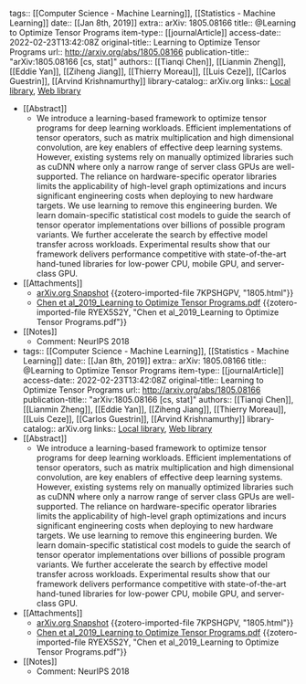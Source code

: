 tags:: [[Computer Science - Machine Learning]], [[Statistics - Machine Learning]]
date:: [[Jan 8th, 2019]]
extra:: arXiv: 1805.08166
title:: @Learning to Optimize Tensor Programs
item-type:: [[journalArticle]]
access-date:: 2022-02-23T13:42:08Z
original-title:: Learning to Optimize Tensor Programs
url:: http://arxiv.org/abs/1805.08166
publication-title:: "arXiv:1805.08166 [cs, stat]"
authors:: [[Tianqi Chen]], [[Lianmin Zheng]], [[Eddie Yan]], [[Ziheng Jiang]], [[Thierry Moreau]], [[Luis Ceze]], [[Carlos Guestrin]], [[Arvind Krishnamurthy]]
library-catalog:: arXiv.org
links:: [Local library](zotero://select/library/items/XU5C8QRT), [Web library](https://www.zotero.org/users/9063164/items/XU5C8QRT)

- [[Abstract]]
	- We introduce a learning-based framework to optimize tensor programs for deep learning workloads. Efficient implementations of tensor operators, such as matrix multiplication and high dimensional convolution, are key enablers of effective deep learning systems. However, existing systems rely on manually optimized libraries such as cuDNN where only a narrow range of server class GPUs are well-supported. The reliance on hardware-specific operator libraries limits the applicability of high-level graph optimizations and incurs significant engineering costs when deploying to new hardware targets. We use learning to remove this engineering burden. We learn domain-specific statistical cost models to guide the search of tensor operator implementations over billions of possible program variants. We further accelerate the search by effective model transfer across workloads. Experimental results show that our framework delivers performance competitive with state-of-the-art hand-tuned libraries for low-power CPU, mobile GPU, and server-class GPU.
- [[Attachments]]
	- [arXiv.org Snapshot](https://arxiv.org/abs/1805.08166) {{zotero-imported-file 7KPSHGPV, "1805.html"}}
	- [Chen et al_2019_Learning to Optimize Tensor Programs.pdf](https://arxiv.org/pdf/1805.08166.pdf) {{zotero-imported-file RYEX5S2Y, "Chen et al_2019_Learning to Optimize Tensor Programs.pdf"}}
- [[Notes]]
	- Comment: NeurIPS 2018
- tags:: [[Computer Science - Machine Learning]], [[Statistics - Machine Learning]]
  date:: [[Jan 8th, 2019]]
  extra:: arXiv: 1805.08166
  title:: @Learning to Optimize Tensor Programs
  item-type:: [[journalArticle]]
  access-date:: 2022-02-23T13:42:08Z
  original-title:: Learning to Optimize Tensor Programs
  url:: http://arxiv.org/abs/1805.08166
  publication-title:: "arXiv:1805.08166 [cs, stat]"
  authors:: [[Tianqi Chen]], [[Lianmin Zheng]], [[Eddie Yan]], [[Ziheng Jiang]], [[Thierry Moreau]], [[Luis Ceze]], [[Carlos Guestrin]], [[Arvind Krishnamurthy]]
  library-catalog:: arXiv.org
  links:: [Local library](zotero://select/library/items/XU5C8QRT), [Web library](https://www.zotero.org/users/9063164/items/XU5C8QRT)
- [[Abstract]]
	- We introduce a learning-based framework to optimize tensor programs for deep learning workloads. Efficient implementations of tensor operators, such as matrix multiplication and high dimensional convolution, are key enablers of effective deep learning systems. However, existing systems rely on manually optimized libraries such as cuDNN where only a narrow range of server class GPUs are well-supported. The reliance on hardware-specific operator libraries limits the applicability of high-level graph optimizations and incurs significant engineering costs when deploying to new hardware targets. We use learning to remove this engineering burden. We learn domain-specific statistical cost models to guide the search of tensor operator implementations over billions of possible program variants. We further accelerate the search by effective model transfer across workloads. Experimental results show that our framework delivers performance competitive with state-of-the-art hand-tuned libraries for low-power CPU, mobile GPU, and server-class GPU.
- [[Attachments]]
	- [arXiv.org Snapshot](https://arxiv.org/abs/1805.08166) {{zotero-imported-file 7KPSHGPV, "1805.html"}}
	- [Chen et al_2019_Learning to Optimize Tensor Programs.pdf](https://arxiv.org/pdf/1805.08166.pdf) {{zotero-imported-file RYEX5S2Y, "Chen et al_2019_Learning to Optimize Tensor Programs.pdf"}}
- [[Notes]]
	- Comment: NeurIPS 2018